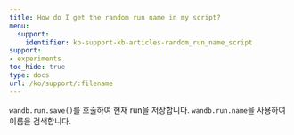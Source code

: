 ```yaml
---
title: How do I get the random run name in my script?
menu:
  support:
    identifier: ko-support-kb-articles-random_run_name_script
support:
- experiments
toc_hide: true
type: docs
url: /ko/support/:filename
---
```


`wandb.run.save()`를 호출하여 현재 run을 저장합니다. `wandb.run.name`을 사용하여 이름을 검색합니다.
